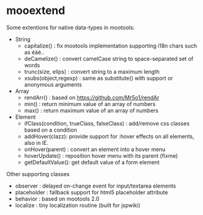 mooextend
=========

Some extentions for native data-types in mootools:
- String
	- capitalize() : fix mootools implementation supporting i18n chars such as éàè..
	- deCamelize() : convert camelCase string to space-separated set of words
	- trunc(size, elips) : convert string to a maximum length
	- xsubs(object,regexp) : same as substitute() with support or anonymous arguments
- Array
	- rendArr() : based on https://github.com/Mr5o1/rendAr
	- min() : return minimum value of an array of numbers
	- max() : return maximum value of an array of numbers
- Element
	- ifClass(condition, trueClass, falseClass) : add/remove css classes based on a condition
	- addHover(clazz): provide support for :hover effects on all elements, also in IE.
	- onHover(parent) : convert an element into a hover menu
	- hoverUpdate() : reposition hover menu with its parent (fixme)
	- getDefaultValue(): get default value of a form element


Other supporting classes
- observer : delayed on-change event for input/textarea elements
- placeholder : fallback support for html5 placeholder attribute
- behavior : based on mootools 2.0
- localize : tiny localization routine (built for jspwiki)


